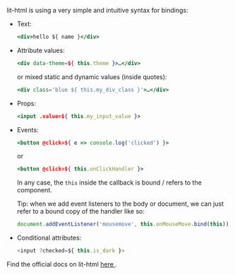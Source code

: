 lit-html is using a very  simple and intuitive syntax for bindings:
- Text:
	```jsx
	<div>hello ${ name }</div>
	```
- Attribute values:
	```jsx
	<div data-theme=${ this.theme }>…</div>
	```
	or mixed static and dynamic values (inside quotes):
	```jsx
	<div class='blue ${ this.my_div_class }'>…</div>
	```
- Props:
	```jsx
	<input .value=${ this.my_input_value }>
	```
- Events: <br>
	```jsx
	<button @click=${ e => console.log('clicked') }>
	```
	or
	```jsx
	<button @click=${ this.onClickHandler }>
	```
	In any case, the `this` inside the callback is bound / refers to the component.

	Tip: when we add event listeners to the body or document, we can just refer to a bound copy of the handler like so:
	```js
	document.addEventListener('mousemove', this.onMouseMove.bind(this))
	```

- Conditional attributes:
	```jsx
	<input ?checked=${ this.is_dark }>
	```

Find the official docs on lit-html [here ](https://lit.dev/docs/v1/lit-html/template-reference/).